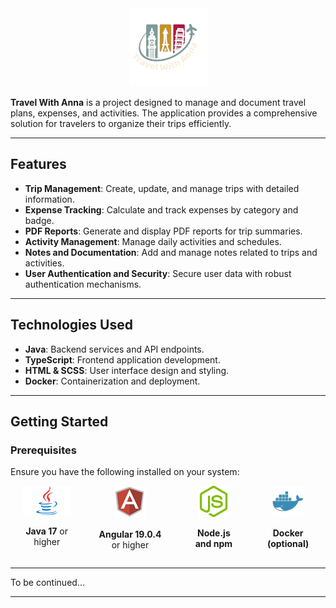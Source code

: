 <div align="center">
  <div style="display: inline-block; text-align: center;">
    <img src="/frontend/travel-with-anna-ui/src/assets/images/twa.png" alt="Java" width="125" height="auto">
  </div>
</div>

**Travel With Anna** is a project designed to manage and document travel plans, expenses, and activities. The application provides a comprehensive solution for travelers to organize their trips efficiently.

---

## Features

- **Trip Management**: Create, update, and manage trips with detailed information.
- **Expense Tracking**: Calculate and track expenses by category and badge.
- **PDF Reports**: Generate and display PDF reports for trip summaries.
- **Activity Management**: Manage daily activities and schedules.
- **Notes and Documentation**: Add and manage notes related to trips and activities.
- **User Authentication and Security**: Secure user data with robust authentication mechanisms.

---

## Technologies Used

- **Java**: Backend services and API endpoints.
- **TypeScript**: Frontend application development.
- **HTML & SCSS**: User interface design and styling.
- **Docker**: Containerization and deployment.

---

## Getting Started

### Prerequisites

Ensure you have the following installed on your system:

<div align="left" style="display: flex; flex-direction: row">
  <div style="display: inline-block; text-align: center; margin: 0 20px;">
    <img src="/backend/travel-with-anna/src/test/resources/images/Java.png" alt="Java" width="100" height="auto">
    <p><strong>Java 17</strong> or higher</p>
  </div>
  <div style="display: inline-block; text-align: center; margin: 0 20px;">
    <img src="/backend/travel-with-anna/src/test/resources/images/Angular.png" alt="Angular" width="50" height="auto">
    <p><strong>Angular 19.0.4</strong> or higher</p>
  </div>
  <div style="display: inline-block; text-align: center; margin: 0 20px;">
    <img src="/backend/travel-with-anna/src/test/resources/images/NodeJs.png" alt="Angular" width="50" height="auto">
    <p><strong>Node.js and npm</strong></p>
  </div>
  <div style="display: inline-block; text-align: center; margin: 0 20px;">
    <img src="/backend/travel-with-anna/src/test/resources/images/Docker.png" alt="Angular" width="50" height="auto">
    <p><strong>Docker (optional)</strong></p>
  </div>
</div>

---

To be continued...

---
